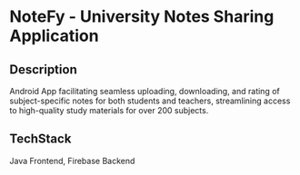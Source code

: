 # NoteFy - University Notes Sharing Application

## Description
Android App facilitating seamless uploading, downloading, and rating of subject-specific notes for both students and teachers, streamlining access to high-quality study materials for over 200 subjects.

## TechStack
Java Frontend, Firebase Backend
